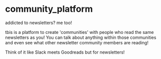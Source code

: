 # community_platform
addicted to newsletters? me too! 

tbis is a platform to create 'communities' with people who read the same newsletters as you! You can talk about anything within those communities and even see what other newsletter community members are reading! 


Think of it like Slack meets Goodreads but for newsletters! 
